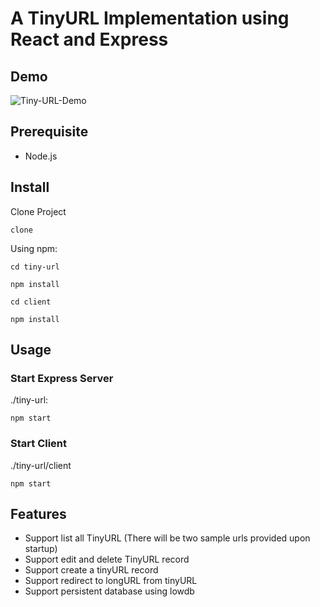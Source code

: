 # A TinyURL Implementation using React and Express

## Demo

![Tiny-URL-Demo](https://raw.githubusercontent.com/yihan-us/storage/master/tiny-url.gif)

## Prerequisite

- Node.js

## Install

Clone Project

```shell
clone
```

Using npm:

```shell
cd tiny-url
```

```shell
npm install
```

```shell 
cd client
```

```shell
npm install
```

## Usage

### Start Express Server

./tiny-url:

```shell
npm start
```

### Start Client

./tiny-url/client

```shell
npm start
```

## Features

* Support list all TinyURL (There will be two sample urls provided upon startup)
* Support edit and delete TinyURL record
* Support create a tinyURL record
* Support redirect to longURL from tinyURL
* Support persistent database using lowdb